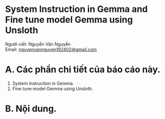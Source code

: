# System Instruction in Gemma and Fine tune model Gemma using Unsloth
Người viết: Nguyễn Văn Nguyễn  <br>
Email: nguyenvannguyen192402@gmail.com  <br>
# A. Các phần chi tiết của báo cáo này. <br>
1. System Instruction in Gemma. <br>
2. Fine tune model Gemma using Unsloth.<br>
# B. Nội dung.<br>
